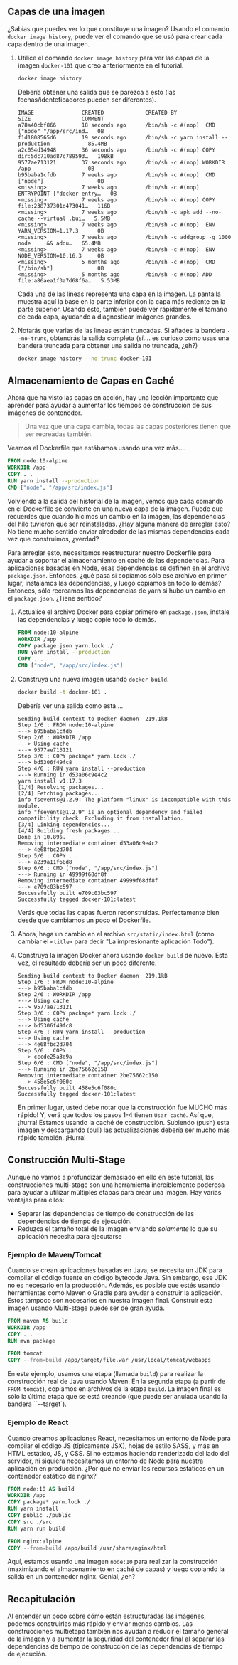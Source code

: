 
## Capas de una imagen

¿Sabías que puedes ver lo que constituye una imagen? Usando el comando `docker image history`, puede ver el comando que se usó para crear cada capa dentro de una imagen.

1. Utilice el comando `docker image history` para ver las capas de la imagen `docker-101` que creó anteriormente en el tutorial.

    ```bash
    docker image history
    ```

    Debería obtener una salida que se parezca a esto (las fechas/identeficadores pueden ser diferentes).

    ```plaintext
    IMAGE               CREATED             CREATED BY                                      SIZE                COMMENT
    a78a40cbf866        18 seconds ago      /bin/sh -c #(nop)  CMD ["node" "/app/src/ind…   0B                  
    f1d1808565d6        19 seconds ago      /bin/sh -c yarn install --production            85.4MB              
    a2c054d14948        36 seconds ago      /bin/sh -c #(nop) COPY dir:5dc710ad87c789593…   198kB               
    9577ae713121        37 seconds ago      /bin/sh -c #(nop) WORKDIR /app                  0B                  
    b95baba1cfdb        7 weeks ago         /bin/sh -c #(nop)  CMD ["node"]                 0B                  
    <missing>           7 weeks ago         /bin/sh -c #(nop)  ENTRYPOINT ["docker-entry…   0B                  
    <missing>           7 weeks ago         /bin/sh -c #(nop) COPY file:238737301d473041…   116B                
    <missing>           7 weeks ago         /bin/sh -c apk add --no-cache --virtual .bui…   5.5MB               
    <missing>           7 weeks ago         /bin/sh -c #(nop)  ENV YARN_VERSION=1.17.3      0B                  
    <missing>           7 weeks ago         /bin/sh -c addgroup -g 1000 node     && addu…   65.4MB              
    <missing>           7 weeks ago         /bin/sh -c #(nop)  ENV NODE_VERSION=10.16.3     0B                  
    <missing>           5 months ago        /bin/sh -c #(nop)  CMD ["/bin/sh"]              0B                  
    <missing>           5 months ago        /bin/sh -c #(nop) ADD file:a86aea1f3a7d68f6a…   5.53MB  
    ```

    Cada una de las líneas representa una capa en la imagen. La pantalla muestra aquí la base en la parte inferior con la capa más reciente en la parte superior. Usando esto, también puede ver rápidamente el tamaño de cada capa, ayudando a diagnosticar imágenes grandes.

1. Notarás que varias de las líneas están truncadas. Si añades la bandera `--no-trunc`, obtendrás la salida completa (sí.... es curioso cómo usas una bandera truncada para obtener una salida no truncada, ¿eh?)

    ```bash
    docker image history --no-trunc docker-101
    ```


## Almacenamiento de Capas en Caché

Ahora que ha visto las capas en acción, hay una lección importante que aprender para ayudar a aumentar los tiempos de construcción de sus imágenes de contenedor.

> Una vez que una capa cambia, todas las capas posteriores tienen que ser recreadas también.

Veamos el Dockerfile que estábamos usando una vez más....

```dockerfile
FROM node:10-alpine
WORKDIR /app
COPY . .
RUN yarn install --production
CMD ["node", "/app/src/index.js"]
```

Volviendo a la salida del historial de la imagen, vemos que cada comando en el Dockerfile se convierte en una nueva capa de la imagen. Puede que recuerdes que cuando hicimos un cambio en la imagen, las dependencias del hilo tuvieron que ser reinstaladas. ¿Hay alguna manera de arreglar esto? No tiene mucho sentido enviar alrededor de las mismas dependencias cada vez que construimos, ¿verdad?

Para arreglar esto, necesitamos reestructurar nuestro Dockerfile para ayudar a soportar el almacenamiento en caché de las dependencias. Para aplicaciones basadas en Node, esas dependencias se definen en el archivo `package.json`. Entonces, ¿qué pasa si copiamos sólo ese archivo en primer lugar, instalamos las dependencias, y luego copiamos en todo lo demás? Entonces, sólo recreamos las dependencias de yarn si hubo un cambio en el `package.json`. ¿Tiene sentido?

1. Actualice el archivo Docker para copiar primero en `package.json`, instale las dependencias y luego copie todo lo demás.

    ```dockerfile hl_lines="3 4 5"
    FROM node:10-alpine
    WORKDIR /app
    COPY package.json yarn.lock ./
    RUN yarn install --production
    COPY . .
    CMD ["node", "/app/src/index.js"]
    ```

1. Construya una nueva imagen usando `docker build`.

    ```bash
    docker build -t docker-101 .
    ```

    Debería ver una salida como esta....

    ```plaintext
    Sending build context to Docker daemon  219.1kB
    Step 1/6 : FROM node:10-alpine
    ---> b95baba1cfdb
    Step 2/6 : WORKDIR /app
    ---> Using cache
    ---> 9577ae713121
    Step 3/6 : COPY package* yarn.lock ./
    ---> bd5306f49fc8
    Step 4/6 : RUN yarn install --production
    ---> Running in d53a06c9e4c2
    yarn install v1.17.3
    [1/4] Resolving packages...
    [2/4] Fetching packages...
    info fsevents@1.2.9: The platform "linux" is incompatible with this module.
    info "fsevents@1.2.9" is an optional dependency and failed compatibility check. Excluding it from installation.
    [3/4] Linking dependencies...
    [4/4] Building fresh packages...
    Done in 10.89s.
    Removing intermediate container d53a06c9e4c2
    ---> 4e68fbc2d704
    Step 5/6 : COPY . .
    ---> a239a11f68d8
    Step 6/6 : CMD ["node", "/app/src/index.js"]
    ---> Running in 49999f68df8f
    Removing intermediate container 49999f68df8f
    ---> e709c03bc597
    Successfully built e709c03bc597
    Successfully tagged docker-101:latest
    ```

    Verás que todas las capas fueron reconstruidas. Perfectamente bien desde que cambiamos un poco el Dockerfile.

1. Ahora, haga un cambio en el archivo `src/static/index.html` (como cambiar el `<title>` para decir "La impresionante aplicación Todo").

1. Construya la imagen Docker ahora usando `docker build` de nuevo. Esta vez, el resultado debería ser un poco diferente.

    ```plaintext hl_lines="5 8 11"
    Sending build context to Docker daemon  219.1kB
    Step 1/6 : FROM node:10-alpine
    ---> b95baba1cfdb
    Step 2/6 : WORKDIR /app
    ---> Using cache
    ---> 9577ae713121
    Step 3/6 : COPY package* yarn.lock ./
    ---> Using cache
    ---> bd5306f49fc8
    Step 4/6 : RUN yarn install --production
    ---> Using cache
    ---> 4e68fbc2d704
    Step 5/6 : COPY . .
    ---> cccde25a3d9a
    Step 6/6 : CMD ["node", "/app/src/index.js"]
    ---> Running in 2be75662c150
    Removing intermediate container 2be75662c150
    ---> 458e5c6f080c
    Successfully built 458e5c6f080c
    Successfully tagged docker-101:latest
    ```

    En primer lugar, usted debe notar que la construcción fue MUCHO más rápido! Y, verá que todos los pasos 1-4 tienen `Usar caché`. Así que, ¡hurra! Estamos usando la caché de construcción. Subiendo (push) esta imagen y descargando (pull) las actualizaciones debería ser mucho más rápido también. ¡Hurra!


## Construcción Multi-Stage

Aunque no vamos a profundizar demasiado en ello en este tutorial, las construcciones multi-stage son una herramienta increíblemente poderosa para ayudar a utilizar múltiples etapas para crear una imagen. Hay varias ventajas para ellos:

- Separar las dependencias de tiempo de construcción de las dependencias de tiempo de ejecución.
- Reduzca el tamaño total de la imagen enviando _solamente_ lo que su aplicación necesita para ejecutarse

### Ejemplo de Maven/Tomcat

Cuando se crean aplicaciones basadas en Java, se necesita un JDK para compilar el código fuente en código bytecode Java. Sin embargo, ese JDK no es necesario en la producción. Además, es posible que estés usando herramientas como Maven o Gradle para ayudar a construir la aplicación. Estos tampoco son necesarios en nuestra imagen final. Construir esta imagen usando Multi-stage puede ser de gran ayuda.

```dockerfile
FROM maven AS build
WORKDIR /app
COPY . .
RUN mvn package

FROM tomcat
COPY --from=build /app/target/file.war /usr/local/tomcat/webapps 
```

En este ejemplo, usamos una etapa (llamada `build`) para realizar la construcción real de Java usando Maven. En la segunda etapa (a partir de `FROM tomcat`), copiamos en archivos de la etapa `build`. La imagen final es sólo la última etapa que se está creando (que puede ser anulada usando la bandera ``--target`).


### Ejemplo de React

Cuando creamos aplicaciones React, necesitamos un entorno de Node para compilar el código JS (típicamente JSX), hojas de estilo SASS, y más en HTML estático, JS, y CSS. Si no estamos haciendo renderizado del lado del servidor, ni siquiera necesitamos un entorno de Node para nuestra aplicación en producción. ¿Por qué no enviar los recursos estáticos en un contenedor estático de nginx?

```dockerfile
FROM node:10 AS build
WORKDIR /app
COPY package* yarn.lock ./
RUN yarn install
COPY public ./public
COPY src ./src
RUN yarn run build

FROM nginx:alpine
COPY --from=build /app/build /usr/share/nginx/html
```

Aquí, estamos usando una imagen `node:10` para realizar la construcción (maximizando el almacenamiento en caché de capas) y luego copiando la salida en un contenedor nginx. Genial, ¿eh?


## Recapitulación

Al entender un poco sobre cómo están estructuradas las imágenes, podemos construirlas más rápido y enviar menos cambios. Las construcciones multietapa también nos ayudan a reducir el tamaño general de la imagen y a aumentar la seguridad del contenedor final al separar las dependencias de tiempo de construcción de las dependencias de tiempo de ejecución.

